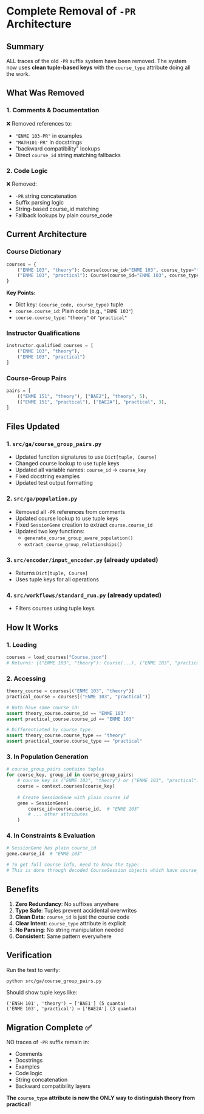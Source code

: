 # Complete Removal of `-PR` Architecture

## Summary
ALL traces of the old `-PR` suffix system have been removed. The system now uses **clean tuple-based keys** with the `course_type` attribute doing all the work.

## What Was Removed

### 1. Comments & Documentation
❌ Removed references to:
- `"ENME 103-PR"` in examples
- `"MATH101-PR"` in docstrings  
- "backward compatibility" lookups
- Direct `course_id` string matching fallbacks

### 2. Code Logic
❌ Removed:
- `-PR` string concatenation
- Suffix parsing logic
- String-based course_id matching
- Fallback lookups by plain course_code

## Current Architecture

### Course Dictionary
```python
courses = {
    ("ENME 103", "theory"): Course(course_id="ENME 103", course_type="theory"),
    ("ENME 103", "practical"): Course(course_id="ENME 103", course_type="practical")
}
```

**Key Points:**
- Dict key: `(course_code, course_type)` tuple
- `course.course_id`: Plain code (e.g., `"ENME 103"`)
- `course.course_type`: `"theory"` or `"practical"`

### Instructor Qualifications
```python
instructor.qualified_courses = [
    ("ENME 103", "theory"),
    ("ENME 103", "practical")
]
```

### Course-Group Pairs
```python
pairs = [
    (("ENME 151", "theory"), ["BAE2"], "theory", 5),
    (("ENME 151", "practical"), ["BAE2A"], "practical", 3),
]
```

## Files Updated

### 1. `src/ga/course_group_pairs.py`
- Updated function signatures to use `Dict[tuple, Course]`
- Changed course lookup to use tuple keys
- Updated all variable names: `course_id` → `course_key`
- Fixed docstring examples
- Updated test output formatting

### 2. `src/ga/population.py`
- Removed all `-PR` references from comments
- Updated course lookup to use tuple keys
- Fixed `SessionGene` creation to extract `course.course_id`
- Updated two key functions:
  - `generate_course_group_aware_population()`
  - `extract_course_group_relationships()`

### 3. `src/encoder/input_encoder.py` (already updated)
- Returns `Dict[tuple, Course]`
- Uses tuple keys for all operations

### 4. `src/workflows/standard_run.py` (already updated)
- Filters courses using tuple keys

## How It Works

### 1. Loading
```python
courses = load_courses("Course.json")
# Returns: {("ENME 103", "theory"): Course(...), ("ENME 103", "practical"): Course(...)}
```

### 2. Accessing
```python
theory_course = courses[("ENME 103", "theory")]
practical_course = courses[("ENME 103", "practical")]

# Both have same course_id:
assert theory_course.course_id == "ENME 103"
assert practical_course.course_id == "ENME 103"

# Differentiated by course_type:
assert theory_course.course_type == "theory"
assert practical_course.course_type == "practical"
```

### 3. In Population Generation
```python
# course_group_pairs contains tuples
for course_key, group_id in course_group_pairs:
    # course_key is ("ENME 103", "theory") or ("ENME 103", "practical")
    course = context.courses[course_key]
    
    # Create SessionGene with plain course_id
    gene = SessionGene(
        course_id=course.course_id,  # "ENME 103"
        # ... other attributes
    )
```

### 4. In Constraints & Evaluation
```python
# SessionGene has plain course_id
gene.course_id  # "ENME 103"

# To get full course info, need to know the type:
# This is done through decoded CourseSession objects which have course_type
```

## Benefits

1. **Zero Redundancy**: No suffixes anywhere
2. **Type Safe**: Tuples prevent accidental overwrites
3. **Clean Data**: `course_id` is just the course code
4. **Clear Intent**: `course_type` attribute is explicit
5. **No Parsing**: No string manipulation needed
6. **Consistent**: Same pattern everywhere

## Verification

Run the test to verify:
```bash
python src/ga/course_group_pairs.py
```

Should show tuple keys like:
```
('ENSH 101', 'theory') → ['BAE1'] (5 quanta)
('ENME 103', 'practical') → ['BAE2A'] (3 quanta)
```

## Migration Complete ✅

NO traces of `-PR` suffix remain in:
- Comments
- Docstrings  
- Examples
- Code logic
- String concatenation
- Backward compatibility layers

**The `course_type` attribute is now the ONLY way to distinguish theory from practical!**
